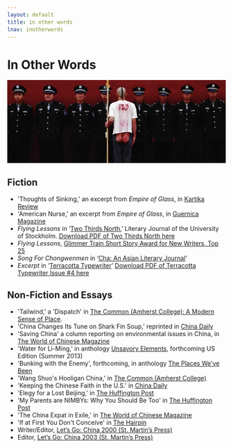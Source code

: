```yaml
---
layout: default
title: in other words
lnav: inotherwords
---
```


# In Other Words

![Song For Chongwenmen](/images/cbutt.jpg)

## Fiction

* 'Thoughts of Sinking,' an excerpt from _Empire of Glass_, in [Kartika Review](http://kartikareview.com/?portfolio=issue-15-spring-2013)
* 'American Nurse,' an excerpt from _Empire of Glass_, in [Guernica Magazine]( http://www.guernicamag.com/fiction/american-nurse)
* _Flying Lessons_ in ‘[Two Thirds North]( http://www.twothirdsnorth.com/two-thirds-north-2012/),’ Literary Journal of the University of Stockholm. [Download PDF of Two Thirds North here]( http://www.twothirdsnorth.com/wp-content/uploads/2012/05/Two-Thirds-North-20123.pdf)
* _Flying Lessons_, [Glimmer Train Short Story Award for New Writers, Top 25]( http://www.glimmertrainpress.com/writer/html/finalists.asp?id=65)
* _Song For Chongwenmen_ in ‘[Cha: An Asian Literary Journal]( http://www.asiancha.com/content/view/854/295/)’
* _Excerpt_ in ‘[Terracotta Typewriter]( http://www.tctype.com/happy-new-issue/)’ [Download PDF of Terracotta Typewriter Issue #4 here]( http://www.tctype.com/wp-content/uploads/2010/02/Winter10.pdf)

## Non-Fiction and Essays

* 'Tailwind,' a 'Dispatch' in [The Common (Amherst College): A Modern Sense of Place](http://www.thecommononline.org/dispatches/tailwind).
* 'China Changes Its Tune on Shark Fin Soup,' reprinted in [China Daily](http://usa.chinadaily.com.cn/life/2013-04/26/content_16451992.htm)
* 'Saving China' a column reporting on environmental issues in China, in [The World of Chinese Magazine](http://www.theworldofchinese.com/store/2013-issues/the-world-of-chinese-2013-issue-1-wine/)
* 'Water for Li-Ming,' in anthology [Unsavory Elements](http://www.earnshawbooks.com/content/unsavory-elements), forthcoming US Edition (Summer 2013)
* 'Bunking with the Enemy', forthcoming, in anthology [The Places We've Been](http://theplaces35.com/books-are-for-lovers/fiction-and-nonfiction/)
* 'Wang Shuo's Hooligan China,' in [The Common (Amherst College)](http://www.thecommononline.org/node/1380)
* 'Keeping the Chinese Faith in the U.S.' in [China Daily](http://usa.chinadaily.com.cn/epaper/2013-04/24/content_16444036.htm)
* 'Elegy for a Lost Beijing,' in [The Huffington Post](http://www.huffingtonpost.com/kaitlin-solimine/beijing-china-pollution_b_2474850.html)
* 'My Parents are NIMBYs: Why You Should Be Too' in [The Huffington Post](http://www.huffingtonpost.com/kaitlin-solimine/not-in-my-backyard_b_2641930.html)
* 'The China Expat in Exile,' in [The World of Chinese Magazine](http://www.theworldofchinese.com/2012/09/the-china-expat-in-exile-a-response-to-the-mark-kitto-debate/)
* 'If at First You Don't Conceive' in [The Hairpin](http://thehairpin.com/2012/09/if-at-first-you-dont-conceive-try-try-again-and-dont-bd-until-your-cm-is-ew)
* Writer/Editor, [Let’s Go: China 2000 (St. Martin’s Press)]( http://www.goodreads.com/book/show/337060.Let_s_Go_China)
* Editor, [Let’s Go: China 2003 (St. Martin’s Press)]( http://www.goodreads.com/book/show/337027.Let_s_Go_2003)
